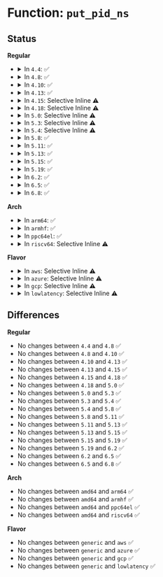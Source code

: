 # Function: <code>put_pid_ns</code>

## Status
<b>Regular</b>
<ul>
<li>
<details>
<summary>In <code>4.4</code>: ✅</summary>

```c
void put_pid_ns(struct pid_namespace *ns);
```

**Collision:** Unique Global

**Inline:** No

**Transformation:** False

**Instances:**

```
In kernel/pid_namespace.c (ffffffff8111f6d0)
Location: kernel/pid_namespace.c:171
Inline: False
Direct callers:
  - kernel/pid.c:put_pid
  - kernel/pid.c:alloc_pid
  - kernel/nsproxy.c:create_new_namespaces
  - kernel/nsproxy.c:free_nsproxy
  - kernel/cgroup.c:cgroup_pidlist_destroy_work_fn
  - kernel/pid_namespace.c:pidns_put
  - kernel/pid_namespace.c:pidns_install
  - kernel/events/core.c:free_event_rcu
  - kernel/events/core.c:perf_event_alloc
  - fs/proc/root.c:proc_kill_sb
  - net/ipv6/ip6_flowlabel.c:ip6fl_seq_release
```
**Symbols:**

```
ffffffff8111f6d0-ffffffff8111f709: put_pid_ns (STB_GLOBAL)
```
</details>
</li>
<li>
<details>
<summary>In <code>4.8</code>: ✅</summary>

```c
void put_pid_ns(struct pid_namespace *ns);
```

**Collision:** Unique Global

**Inline:** No

**Transformation:** False

**Instances:**

```
In kernel/pid_namespace.c (ffffffff81127610)
Location: kernel/pid_namespace.c:171
Inline: False
Direct callers:
  - kernel/pid.c:alloc_pid
  - kernel/pid.c:put_pid
  - kernel/nsproxy.c:free_nsproxy
  - kernel/nsproxy.c:create_new_namespaces
  - kernel/cgroup.c:cgroup_pidlist_destroy_work_fn
  - kernel/pid_namespace.c:pidns_install
  - kernel/pid_namespace.c:pidns_put
  - kernel/events/core.c:perf_event_alloc
  - kernel/events/core.c:free_event_rcu
  - fs/proc/root.c:proc_kill_sb
  - net/ipv6/ip6_flowlabel.c:ip6fl_seq_release
```
**Symbols:**

```
ffffffff81127610-ffffffff81127659: put_pid_ns (STB_GLOBAL)
```
</details>
</li>
<li>
<details>
<summary>In <code>4.10</code>: ✅</summary>

```c
void put_pid_ns(struct pid_namespace *ns);
```

**Collision:** Unique Global

**Inline:** No

**Transformation:** False

**Instances:**

```
In kernel/pid_namespace.c (ffffffff811311e0)
Location: kernel/pid_namespace.c:190
Inline: False
Direct callers:
  - kernel/pid.c:alloc_pid
  - kernel/pid.c:put_pid
  - kernel/nsproxy.c:free_nsproxy
  - kernel/nsproxy.c:create_new_namespaces
  - kernel/cgroup.c:cgroup_pidlist_destroy_work_fn
  - kernel/pid_namespace.c:pidns_install
  - kernel/pid_namespace.c:pidns_put
  - kernel/events/core.c:perf_event_alloc
  - kernel/events/core.c:free_event_rcu
  - fs/proc/root.c:proc_kill_sb
  - net/ipv6/ip6_flowlabel.c:ip6fl_seq_release
```
**Symbols:**

```
ffffffff811311e0-ffffffff81131229: put_pid_ns (STB_GLOBAL)
```
</details>
</li>
<li>
<details>
<summary>In <code>4.13</code>: ✅</summary>

```c
void put_pid_ns(struct pid_namespace *ns);
```

**Collision:** Unique Global

**Inline:** No

**Transformation:** False

**Instances:**

```
In kernel/pid_namespace.c (ffffffff811326b0)
Location: kernel/pid_namespace.c:193
Inline: False
Direct callers:
  - kernel/pid.c:alloc_pid
  - kernel/pid.c:put_pid
  - kernel/nsproxy.c:free_nsproxy
  - kernel/nsproxy.c:create_new_namespaces
  - kernel/cgroup/cgroup-v1.c:cgroup_pidlist_destroy_work_fn
  - kernel/pid_namespace.c:pidns_install
  - kernel/pid_namespace.c:pidns_put
  - kernel/pid_namespace.c:pidns_for_children_get
  - kernel/events/core.c:free_event_rcu
  - fs/proc/root.c:proc_kill_sb
  - net/ipv6/ip6_flowlabel.c:ip6fl_seq_release
```
**Symbols:**

```
ffffffff811326b0-ffffffff81132747: put_pid_ns (STB_GLOBAL)
```
</details>
</li>
<li>
<details>
<summary>In <code>4.15</code>: Selective Inline ⚠️</summary>

```c
void put_pid_ns(struct pid_namespace *ns);
```

**Collision:** Unique Global

**Inline:** Selective

**Transformation:** False

**Instances:**

```
In kernel/pid_namespace.c (ffffffff8113f6ba)
Location: kernel/pid_namespace.c:186
Inline: True
Inline callers:
  - kernel/pid_namespace.c:pidns_install
  - kernel/pid_namespace.c:pidns_put
  - kernel/pid_namespace.c:pidns_for_children_get
Direct callers:
  - kernel/pid.c:alloc_pid
  - kernel/pid.c:put_pid
  - kernel/nsproxy.c:free_nsproxy
  - kernel/nsproxy.c:create_new_namespaces
  - kernel/cgroup/cgroup-v1.c:cgroup_pidlist_destroy_work_fn
  - kernel/events/core.c:free_event_rcu
  - fs/proc/root.c:proc_kill_sb
  - net/ipv6/ip6_flowlabel.c:ip6fl_seq_release
```
**Symbols:**

```
ffffffff8113f560-ffffffff8113f59a: put_pid_ns (STB_GLOBAL)
```
</details>
</li>
<li>
<details>
<summary>In <code>4.18</code>: Selective Inline ⚠️</summary>

```c
void put_pid_ns(struct pid_namespace *ns);
```

**Collision:** Unique Global

**Inline:** Selective

**Transformation:** False

**Instances:**

```
In kernel/pid_namespace.c (ffffffff8114e11d)
Location: kernel/pid_namespace.c:167
Inline: True
Inline callers:
  - kernel/pid_namespace.c:pidns_install
  - kernel/pid_namespace.c:pidns_put
  - kernel/pid_namespace.c:pidns_for_children_get
Direct callers:
  - kernel/pid.c:alloc_pid
  - kernel/pid.c:put_pid
  - kernel/nsproxy.c:free_nsproxy
  - kernel/nsproxy.c:create_new_namespaces
  - kernel/cgroup/cgroup-v1.c:cgroup_pidlist_destroy_work_fn
  - kernel/events/core.c:perf_event_alloc
  - kernel/events/core.c:free_event_rcu
  - fs/proc/root.c:proc_kill_sb
  - ipc/util.c:sysvipc_proc_release
```
**Symbols:**

```
ffffffff8114dea0-ffffffff8114deda: put_pid_ns (STB_GLOBAL)
```
</details>
</li>
<li>
<details>
<summary>In <code>5.0</code>: Selective Inline ⚠️</summary>

```c
void put_pid_ns(struct pid_namespace *ns);
```

**Collision:** Unique Global

**Inline:** Selective

**Transformation:** False

**Instances:**

```
In kernel/pid_namespace.c (ffffffff8115acbd)
Location: kernel/pid_namespace.c:167
Inline: True
Inline callers:
  - kernel/pid_namespace.c:pidns_install
  - kernel/pid_namespace.c:pidns_put
  - kernel/pid_namespace.c:pidns_for_children_get
Direct callers:
  - kernel/pid.c:alloc_pid
  - kernel/pid.c:put_pid
  - kernel/nsproxy.c:free_nsproxy
  - kernel/nsproxy.c:create_new_namespaces
  - kernel/cgroup/cgroup-v1.c:cgroup_pidlist_destroy_work_fn
  - kernel/events/core.c:perf_event_alloc
  - kernel/events/core.c:free_event_rcu
  - fs/proc/root.c:proc_kill_sb
  - ipc/util.c:sysvipc_proc_release
```
**Symbols:**

```
ffffffff8115ab70-ffffffff8115abaa: put_pid_ns (STB_GLOBAL)
```
</details>
</li>
<li>
<details>
<summary>In <code>5.3</code>: Selective Inline ⚠️</summary>

```c
void put_pid_ns(struct pid_namespace *ns);
```

**Collision:** Unique Global

**Inline:** Selective

**Transformation:** False

**Instances:**

```
In kernel/pid_namespace.c (ffffffff81167379)
Location: kernel/pid_namespace.c:168
Inline: True
Inline callers:
  - kernel/pid_namespace.c:pidns_install
  - kernel/pid_namespace.c:pidns_put
  - kernel/pid_namespace.c:pidns_for_children_get
Direct callers:
  - kernel/pid.c:alloc_pid
  - kernel/pid.c:put_pid
  - kernel/nsproxy.c:free_nsproxy
  - kernel/nsproxy.c:create_new_namespaces
  - kernel/cgroup/cgroup-v1.c:cgroup_pidlist_destroy_work_fn
  - kernel/events/core.c:perf_event_alloc
  - kernel/events/core.c:free_event_rcu
  - fs/proc/root.c:pid_ns_prepare_proc
  - fs/proc/root.c:proc_kill_sb
  - fs/proc/root.c:proc_fs_context_free
  - ipc/util.c:sysvipc_proc_release
```
**Symbols:**

```
ffffffff81167220-ffffffff8116725d: put_pid_ns (STB_GLOBAL)
```
</details>
</li>
<li>
<details>
<summary>In <code>5.4</code>: Selective Inline ⚠️</summary>

```c
void put_pid_ns(struct pid_namespace *ns);
```

**Collision:** Unique Global

**Inline:** Selective

**Transformation:** False

**Instances:**

```
In kernel/pid_namespace.c (ffffffff81173239)
Location: kernel/pid_namespace.c:168
Inline: True
Inline callers:
  - kernel/pid_namespace.c:pidns_install
  - kernel/pid_namespace.c:pidns_put
  - kernel/pid_namespace.c:pidns_for_children_get
Direct callers:
  - kernel/pid.c:alloc_pid
  - kernel/pid.c:put_pid
  - kernel/nsproxy.c:free_nsproxy
  - kernel/nsproxy.c:create_new_namespaces
  - kernel/cgroup/cgroup-v1.c:cgroup_pidlist_destroy_work_fn
  - kernel/events/core.c:perf_event_alloc
  - kernel/events/core.c:free_event_rcu
  - fs/proc/root.c:pid_ns_prepare_proc
  - fs/proc/root.c:proc_kill_sb
  - fs/proc/root.c:proc_fs_context_free
  - ipc/util.c:sysvipc_proc_release
```
**Symbols:**

```
ffffffff811730e0-ffffffff8117311d: put_pid_ns (STB_GLOBAL)
```
</details>
</li>
<li>
<details>
<summary>In <code>5.8</code>: ✅</summary>

```c
void put_pid_ns(struct pid_namespace *ns);
```

**Collision:** Unique Global

**Inline:** No

**Transformation:** False

**Instances:**

```
In kernel/pid_namespace.c (ffffffff811851a0)
Location: kernel/pid_namespace.c:159
Inline: False
Direct callers:
  - kernel/pid.c:alloc_pid
  - kernel/nsproxy.c:validate_nsset
  - kernel/nsproxy.c:free_nsproxy
  - kernel/nsproxy.c:create_new_namespaces
  - kernel/cgroup/cgroup-v1.c:cgroup_pidlist_destroy_work_fn
  - kernel/pid_namespace.c:pidns_install
  - kernel/pid_namespace.c:pidns_put
  - kernel/pid_namespace.c:pidns_for_children_get
  - kernel/bpf/task_iter.c:fini_seq_pidns
  - kernel/events/core.c:perf_event_alloc
  - kernel/events/core.c:free_event_rcu
  - fs/proc/root.c:proc_kill_sb
  - fs/proc/root.c:proc_fs_context_free
  - ipc/util.c:sysvipc_proc_release
```
**Symbols:**

```
ffffffff811851a0-ffffffff8118522d: put_pid_ns (STB_GLOBAL)
```
</details>
</li>
<li>
<details>
<summary>In <code>5.11</code>: ✅</summary>

```c
void put_pid_ns(struct pid_namespace *ns);
```

**Collision:** Unique Global

**Inline:** No

**Transformation:** False

**Instances:**

```
In kernel/pid_namespace.c (ffffffff81181f90)
Location: kernel/pid_namespace.c:151
Inline: False
Direct callers:
  - kernel/pid.c:alloc_pid
  - kernel/nsproxy.c:validate_nsset
  - kernel/nsproxy.c:free_nsproxy
  - kernel/nsproxy.c:create_new_namespaces
  - kernel/cgroup/cgroup-v1.c:cgroup_pidlist_destroy_work_fn
  - kernel/pid_namespace.c:pidns_install
  - kernel/pid_namespace.c:pidns_put
  - kernel/pid_namespace.c:pidns_for_children_get
  - kernel/bpf/task_iter.c:fini_seq_pidns
  - kernel/events/core.c:perf_event_alloc
  - kernel/events/core.c:free_event_rcu
  - fs/proc/root.c:proc_kill_sb
  - fs/proc/root.c:proc_fs_context_free
  - ipc/util.c:sysvipc_proc_release
```
**Symbols:**

```
ffffffff81181f90-ffffffff81182023: put_pid_ns (STB_GLOBAL)
```
</details>
</li>
<li>
<details>
<summary>In <code>5.13</code>: ✅</summary>

```c
void put_pid_ns(struct pid_namespace *ns);
```

**Collision:** Unique Global

**Inline:** No

**Transformation:** False

**Instances:**

```
In kernel/pid_namespace.c (ffffffff811830e0)
Location: kernel/pid_namespace.c:151
Inline: False
Direct callers:
  - kernel/pid.c:alloc_pid
  - kernel/nsproxy.c:validate_nsset
  - kernel/nsproxy.c:free_nsproxy
  - kernel/nsproxy.c:create_new_namespaces
  - kernel/cgroup/cgroup-v1.c:cgroup_pidlist_destroy_work_fn
  - kernel/pid_namespace.c:pidns_install
  - kernel/pid_namespace.c:pidns_put
  - kernel/pid_namespace.c:pidns_for_children_get
  - kernel/bpf/task_iter.c:fini_seq_pidns
  - kernel/events/core.c:perf_event_alloc
  - kernel/events/core.c:free_event_rcu
  - fs/proc/root.c:proc_kill_sb
  - fs/proc/root.c:proc_fs_context_free
  - ipc/util.c:sysvipc_proc_release
```
**Symbols:**

```
ffffffff811830e0-ffffffff81183173: put_pid_ns (STB_GLOBAL)
```
</details>
</li>
<li>
<details>
<summary>In <code>5.15</code>: ✅</summary>

```c
void put_pid_ns(struct pid_namespace *ns);
```

**Collision:** Unique Global

**Inline:** No

**Transformation:** False

**Instances:**

```
In kernel/pid_namespace.c (ffffffff811ab190)
Location: kernel/pid_namespace.c:152
Inline: False
Direct callers:
  - kernel/pid.c:alloc_pid
  - kernel/nsproxy.c:validate_nsset
  - kernel/nsproxy.c:free_nsproxy
  - kernel/nsproxy.c:create_new_namespaces
  - kernel/cgroup/cgroup-v1.c:cgroup_pidlist_destroy_work_fn
  - kernel/pid_namespace.c:pidns_install
  - kernel/pid_namespace.c:pidns_put
  - kernel/pid_namespace.c:pidns_for_children_get
  - kernel/bpf/task_iter.c:fini_seq_pidns
  - kernel/events/core.c:perf_event_alloc
  - kernel/events/core.c:free_event_rcu
  - fs/proc/root.c:proc_kill_sb
  - fs/proc/root.c:proc_fs_context_free
  - ipc/util.c:sysvipc_proc_release
```
**Symbols:**

```
ffffffff811ab190-ffffffff811ab223: put_pid_ns (STB_GLOBAL)
```
</details>
</li>
<li>
<details>
<summary>In <code>5.19</code>: ✅</summary>

```c
void put_pid_ns(struct pid_namespace *ns);
```

**Collision:** Unique Global

**Inline:** No

**Transformation:** False

**Instances:**

```
In kernel/pid_namespace.c (ffffffff811dc8c0)
Location: kernel/pid_namespace.c:152
Inline: False
Direct callers:
  - kernel/pid.c:alloc_pid
  - kernel/nsproxy.c:validate_nsset
  - kernel/nsproxy.c:free_nsproxy
  - kernel/nsproxy.c:create_new_namespaces
  - kernel/cgroup/cgroup-v1.c:cgroup_pidlist_destroy_work_fn
  - kernel/pid_namespace.c:pidns_install
  - kernel/pid_namespace.c:pidns_put
  - kernel/pid_namespace.c:pidns_for_children_get
  - kernel/bpf/task_iter.c:fini_seq_pidns
  - kernel/events/core.c:perf_event_alloc
  - kernel/events/core.c:free_event_rcu
  - fs/proc/root.c:proc_kill_sb
  - fs/proc/root.c:proc_fs_context_free
  - ipc/util.c:sysvipc_proc_release
```
**Symbols:**

```
ffffffff811dc8c0-ffffffff811dc97b: put_pid_ns (STB_GLOBAL)
```
</details>
</li>
<li>
<details>
<summary>In <code>6.2</code>: ✅</summary>

```c
void put_pid_ns(struct pid_namespace *ns);
```

**Collision:** Unique Global

**Inline:** No

**Transformation:** False

**Instances:**

```
In kernel/pid_namespace.c (ffffffff81222200)
Location: kernel/pid_namespace.c:152
Inline: False
Direct callers:
  - kernel/pid.c:alloc_pid
  - kernel/nsproxy.c:validate_nsset
  - kernel/nsproxy.c:free_nsproxy
  - kernel/nsproxy.c:create_new_namespaces
  - kernel/cgroup/cgroup-v1.c:cgroup_pidlist_destroy_work_fn
  - kernel/pid_namespace.c:pidns_install
  - kernel/pid_namespace.c:pidns_put
  - kernel/pid_namespace.c:pidns_for_children_get
  - kernel/bpf/task_iter.c:fini_seq_pidns
  - kernel/events/core.c:free_event_rcu
  - fs/proc/root.c:proc_kill_sb
  - fs/proc/root.c:proc_fs_context_free
  - ipc/util.c:sysvipc_proc_release
```
**Symbols:**

```
ffffffff81222200-ffffffff812222bb: put_pid_ns (STB_GLOBAL)
```
</details>
</li>
<li>
<details>
<summary>In <code>6.5</code>: ✅</summary>

```c
void put_pid_ns(struct pid_namespace *ns);
```

**Collision:** Unique Global

**Inline:** No

**Transformation:** False

**Instances:**

```
In kernel/pid_namespace.c (ffffffff81238830)
Location: kernel/pid_namespace.c:155
Inline: False
Direct callers:
  - kernel/pid.c:alloc_pid
  - kernel/nsproxy.c:validate_nsset
  - kernel/nsproxy.c:free_nsproxy
  - kernel/nsproxy.c:create_new_namespaces
  - kernel/cgroup/cgroup-v1.c:cgroup_pidlist_destroy_work_fn
  - kernel/pid_namespace.c:pidns_install
  - kernel/pid_namespace.c:pidns_put
  - kernel/pid_namespace.c:pidns_for_children_get
  - kernel/bpf/task_iter.c:fini_seq_pidns
  - kernel/events/core.c:free_event_rcu
  - fs/proc/root.c:proc_kill_sb
  - fs/proc/root.c:proc_fs_context_free
  - ipc/util.c:sysvipc_proc_release
```
**Symbols:**

```
ffffffff81238830-ffffffff812388eb: put_pid_ns (STB_GLOBAL)
```
</details>
</li>
<li>
<details>
<summary>In <code>6.8</code>: ✅</summary>

```c
void put_pid_ns(struct pid_namespace *ns);
```

**Collision:** Unique Global

**Inline:** No

**Transformation:** False

**Instances:**

```
In kernel/pid_namespace.c (ffffffff81252500)
Location: kernel/pid_namespace.c:156
Inline: False
Direct callers:
  - kernel/pid.c:alloc_pid
  - kernel/nsproxy.c:validate_nsset
  - kernel/nsproxy.c:free_nsproxy
  - kernel/nsproxy.c:create_new_namespaces
  - kernel/cgroup/cgroup-v1.c:cgroup_pidlist_destroy_work_fn
  - kernel/pid_namespace.c:pidns_install
  - kernel/pid_namespace.c:pidns_put
  - kernel/pid_namespace.c:pidns_for_children_get
  - kernel/bpf/task_iter.c:fini_seq_pidns
  - kernel/events/core.c:free_event_rcu
  - fs/proc/root.c:proc_kill_sb
  - fs/proc/root.c:proc_fs_context_free
  - ipc/util.c:sysvipc_proc_release
```
**Symbols:**

```
ffffffff81252500-ffffffff812525bb: put_pid_ns (STB_GLOBAL)
```
</details>
</li>
</ul>
<b>Arch</b>
<ul>
<li>
<details>
<summary>In <code>arm64</code>: ✅</summary>

```c
void put_pid_ns(struct pid_namespace *ns);
```

**Collision:** Unique Global

**Inline:** No

**Transformation:** False

**Instances:**

```
In kernel/pid_namespace.c (ffff8000101e7220)
Location: kernel/pid_namespace.c:168
Inline: False
Direct callers:
  - kernel/pid.c:alloc_pid
  - kernel/nsproxy.c:free_nsproxy
  - kernel/nsproxy.c:create_new_namespaces
  - kernel/cgroup/cgroup-v1.c:cgroup_pidlist_destroy_work_fn
  - kernel/pid_namespace.c:pidns_install
  - kernel/pid_namespace.c:pidns_put
  - kernel/pid_namespace.c:pidns_for_children_get
  - kernel/events/core.c:perf_event_alloc
  - kernel/events/core.c:free_event_rcu
  - fs/proc/root.c:pid_ns_prepare_proc
  - fs/proc/root.c:proc_kill_sb
  - fs/proc/root.c:proc_fs_context_free
  - ipc/util.c:sysvipc_proc_release
```
**Symbols:**

```
ffff8000101e7220-ffff8000101e72a4: put_pid_ns (STB_GLOBAL)
```
</details>
</li>
<li>
<details>
<summary>In <code>armhf</code>: ✅</summary>

```c
void put_pid_ns(struct pid_namespace *ns);
```

**Collision:** Unique Global

**Inline:** No

**Transformation:** False

**Instances:**

```
In kernel/pid_namespace.c (c042770c)
Location: kernel/pid_namespace.c:168
Inline: False
Direct callers:
  - kernel/pid.c:alloc_pid
  - kernel/nsproxy.c:free_nsproxy
  - kernel/nsproxy.c:create_new_namespaces
  - kernel/cgroup/cgroup-v1.c:cgroup_pidlist_destroy_work_fn
  - kernel/pid_namespace.c:pidns_install
  - kernel/pid_namespace.c:pidns_put
  - kernel/pid_namespace.c:pidns_for_children_get
  - kernel/events/core.c:perf_event_alloc
  - kernel/events/core.c:free_event_rcu
  - fs/proc/root.c:pid_ns_prepare_proc
  - fs/proc/root.c:proc_kill_sb
  - fs/proc/root.c:proc_fs_context_free
  - ipc/util.c:sysvipc_proc_release
```
**Symbols:**

```
c042770c-c042777c: put_pid_ns (STB_GLOBAL)
```
</details>
</li>
<li>
<details>
<summary>In <code>ppc64el</code>: ✅</summary>

```c
void put_pid_ns(struct pid_namespace *ns);
```

**Collision:** Unique Global

**Inline:** No

**Transformation:** False

**Instances:**

```
In kernel/pid_namespace.c (c0000000002579a0)
Location: kernel/pid_namespace.c:168
Inline: False
Direct callers:
  - kernel/pid.c:alloc_pid
  - kernel/pid.c:put_pid
  - kernel/nsproxy.c:free_nsproxy
  - kernel/nsproxy.c:create_new_namespaces
  - kernel/cgroup/cgroup-v1.c:cgroup_pidlist_destroy_work_fn
  - kernel/pid_namespace.c:pidns_install
  - kernel/pid_namespace.c:pidns_put
  - kernel/pid_namespace.c:pidns_for_children_get
  - kernel/events/core.c:free_event_rcu
  - fs/proc/root.c:pid_ns_prepare_proc
  - fs/proc/root.c:proc_kill_sb
  - fs/proc/root.c:proc_fs_context_free
  - ipc/util.c:sysvipc_proc_release
```
**Symbols:**

```
c0000000002579a0-c000000000257a88: put_pid_ns (STB_GLOBAL)
```
</details>
</li>
<li>
<details>
<summary>In <code>riscv64</code>: Selective Inline ⚠️</summary>

```c
void put_pid_ns(struct pid_namespace *ns);
```

**Collision:** Unique Global

**Inline:** Selective

**Transformation:** False

**Instances:**

```
In kernel/pid_namespace.c (ffffffe00015ca1c)
Location: kernel/pid_namespace.c:168
Inline: True
Inline callers:
  - kernel/pid_namespace.c:pidns_install
  - kernel/pid_namespace.c:pidns_put
  - kernel/pid_namespace.c:pidns_for_children_get
Direct callers:
  - kernel/pid.c:alloc_pid
  - kernel/pid.c:put_pid
  - kernel/nsproxy.c:free_nsproxy
  - kernel/nsproxy.c:create_new_namespaces
  - kernel/cgroup/cgroup-v1.c:cgroup_pidlist_destroy_work_fn
  - kernel/events/core.c:free_event_rcu
  - fs/proc/root.c:pid_ns_prepare_proc
  - fs/proc/root.c:proc_kill_sb
  - fs/proc/root.c:proc_fs_context_free
  - ipc/util.c:sysvipc_proc_release
```
**Symbols:**

```
ffffffe00015ca80-ffffffe00015cae0: put_pid_ns (STB_GLOBAL)
```
</details>
</li>
</ul>
<b>Flavor</b>
<ul>
<li>
<details>
<summary>In <code>aws</code>: Selective Inline ⚠️</summary>

```c
void put_pid_ns(struct pid_namespace *ns);
```

**Collision:** Unique Global

**Inline:** Selective

**Transformation:** False

**Instances:**

```
In kernel/pid_namespace.c (ffffffff8116b859)
Location: kernel/pid_namespace.c:168
Inline: True
Inline callers:
  - kernel/pid_namespace.c:pidns_install
  - kernel/pid_namespace.c:pidns_put
  - kernel/pid_namespace.c:pidns_for_children_get
Direct callers:
  - kernel/pid.c:alloc_pid
  - kernel/pid.c:put_pid
  - kernel/nsproxy.c:free_nsproxy
  - kernel/nsproxy.c:create_new_namespaces
  - kernel/cgroup/cgroup-v1.c:cgroup_pidlist_destroy_work_fn
  - kernel/events/core.c:perf_event_alloc
  - kernel/events/core.c:free_event_rcu
  - fs/proc/root.c:pid_ns_prepare_proc
  - fs/proc/root.c:proc_kill_sb
  - fs/proc/root.c:proc_fs_context_free
  - ipc/util.c:sysvipc_proc_release
```
**Symbols:**

```
ffffffff8116b700-ffffffff8116b73d: put_pid_ns (STB_GLOBAL)
```
</details>
</li>
<li>
<details>
<summary>In <code>azure</code>: Selective Inline ⚠️</summary>

```c
void put_pid_ns(struct pid_namespace *ns);
```

**Collision:** Unique Global

**Inline:** Selective

**Transformation:** False

**Instances:**

```
In kernel/pid_namespace.c (ffffffff8115ea59)
Location: kernel/pid_namespace.c:168
Inline: True
Inline callers:
  - kernel/pid_namespace.c:pidns_install
  - kernel/pid_namespace.c:pidns_put
  - kernel/pid_namespace.c:pidns_for_children_get
Direct callers:
  - kernel/pid.c:alloc_pid
  - kernel/pid.c:put_pid
  - kernel/nsproxy.c:free_nsproxy
  - kernel/nsproxy.c:create_new_namespaces
  - kernel/cgroup/cgroup-v1.c:cgroup_pidlist_destroy_work_fn
  - kernel/events/core.c:perf_event_alloc
  - kernel/events/core.c:free_event_rcu
  - fs/proc/root.c:pid_ns_prepare_proc
  - fs/proc/root.c:proc_kill_sb
  - fs/proc/root.c:proc_fs_context_free
  - ipc/util.c:sysvipc_proc_release
```
**Symbols:**

```
ffffffff8115e900-ffffffff8115e93d: put_pid_ns (STB_GLOBAL)
```
</details>
</li>
<li>
<details>
<summary>In <code>gcp</code>: Selective Inline ⚠️</summary>

```c
void put_pid_ns(struct pid_namespace *ns);
```

**Collision:** Unique Global

**Inline:** Selective

**Transformation:** False

**Instances:**

```
In kernel/pid_namespace.c (ffffffff81169629)
Location: kernel/pid_namespace.c:168
Inline: True
Inline callers:
  - kernel/pid_namespace.c:pidns_install
  - kernel/pid_namespace.c:pidns_put
  - kernel/pid_namespace.c:pidns_for_children_get
Direct callers:
  - kernel/pid.c:alloc_pid
  - kernel/pid.c:put_pid
  - kernel/nsproxy.c:free_nsproxy
  - kernel/nsproxy.c:create_new_namespaces
  - kernel/cgroup/cgroup-v1.c:cgroup_pidlist_destroy_work_fn
  - kernel/events/core.c:perf_event_alloc
  - kernel/events/core.c:free_event_rcu
  - fs/proc/root.c:pid_ns_prepare_proc
  - fs/proc/root.c:proc_kill_sb
  - fs/proc/root.c:proc_fs_context_free
  - ipc/util.c:sysvipc_proc_release
```
**Symbols:**

```
ffffffff811694d0-ffffffff8116950d: put_pid_ns (STB_GLOBAL)
```
</details>
</li>
<li>
<details>
<summary>In <code>lowlatency</code>: Selective Inline ⚠️</summary>

```c
void put_pid_ns(struct pid_namespace *ns);
```

**Collision:** Unique Global

**Inline:** Selective

**Transformation:** False

**Instances:**

```
In kernel/pid_namespace.c (ffffffff81176d39)
Location: kernel/pid_namespace.c:168
Inline: True
Inline callers:
  - kernel/pid_namespace.c:pidns_install
  - kernel/pid_namespace.c:pidns_put
  - kernel/pid_namespace.c:pidns_for_children_get
Direct callers:
  - kernel/pid.c:alloc_pid
  - kernel/pid.c:put_pid
  - kernel/nsproxy.c:free_nsproxy
  - kernel/nsproxy.c:create_new_namespaces
  - kernel/cgroup/cgroup-v1.c:cgroup_pidlist_destroy_work_fn
  - kernel/events/core.c:perf_event_alloc
  - kernel/events/core.c:free_event_rcu
  - fs/proc/root.c:pid_ns_prepare_proc
  - fs/proc/root.c:proc_kill_sb
  - fs/proc/root.c:proc_fs_context_free
  - ipc/util.c:sysvipc_proc_release
```
**Symbols:**

```
ffffffff81176bc0-ffffffff81176bfd: put_pid_ns (STB_GLOBAL)
```
</details>
</li>
</ul>

## Differences
<b>Regular</b>
<ul>
<li>
No changes between <code>4.4</code> and <code>4.8</code> ✅
</li>
<li>
No changes between <code>4.8</code> and <code>4.10</code> ✅
</li>
<li>
No changes between <code>4.10</code> and <code>4.13</code> ✅
</li>
<li>
No changes between <code>4.13</code> and <code>4.15</code> ✅
</li>
<li>
No changes between <code>4.15</code> and <code>4.18</code> ✅
</li>
<li>
No changes between <code>4.18</code> and <code>5.0</code> ✅
</li>
<li>
No changes between <code>5.0</code> and <code>5.3</code> ✅
</li>
<li>
No changes between <code>5.3</code> and <code>5.4</code> ✅
</li>
<li>
No changes between <code>5.4</code> and <code>5.8</code> ✅
</li>
<li>
No changes between <code>5.8</code> and <code>5.11</code> ✅
</li>
<li>
No changes between <code>5.11</code> and <code>5.13</code> ✅
</li>
<li>
No changes between <code>5.13</code> and <code>5.15</code> ✅
</li>
<li>
No changes between <code>5.15</code> and <code>5.19</code> ✅
</li>
<li>
No changes between <code>5.19</code> and <code>6.2</code> ✅
</li>
<li>
No changes between <code>6.2</code> and <code>6.5</code> ✅
</li>
<li>
No changes between <code>6.5</code> and <code>6.8</code> ✅
</li>
</ul>
<b>Arch</b>
<ul>
<li>
No changes between <code>amd64</code> and <code>arm64</code> ✅
</li>
<li>
No changes between <code>amd64</code> and <code>armhf</code> ✅
</li>
<li>
No changes between <code>amd64</code> and <code>ppc64el</code> ✅
</li>
<li>
No changes between <code>amd64</code> and <code>riscv64</code> ✅
</li>
</ul>
<b>Flavor</b>
<ul>
<li>
No changes between <code>generic</code> and <code>aws</code> ✅
</li>
<li>
No changes between <code>generic</code> and <code>azure</code> ✅
</li>
<li>
No changes between <code>generic</code> and <code>gcp</code> ✅
</li>
<li>
No changes between <code>generic</code> and <code>lowlatency</code> ✅
</li>
</ul>
